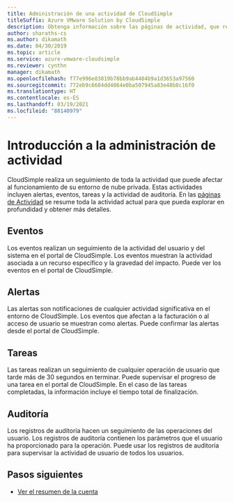 ```yaml
---
title: Administración de una actividad de CloudSimple
titleSuffix: Azure VMware Solution by CloudSimple
description: Obtenga información sobre las páginas de actividad, que resumen la actividad y permiten encontrar detalles adicionales. Estas actividades incluyen alertas, eventos, tareas y la actividad de auditoría.
author: sharaths-cs
ms.author: dikamath
ms.date: 04/30/2019
ms.topic: article
ms.service: azure-vmware-cloudsimple
ms.reviewer: cynthn
manager: dikamath
ms.openlocfilehash: f77e996e83819b78bb9ab4484b9a1d3653a97560
ms.sourcegitcommit: 772eb9c6684dd4864e0ba507945a83e48b8c16f0
ms.translationtype: HT
ms.contentlocale: es-ES
ms.lasthandoff: 03/19/2021
ms.locfileid: "88140979"
---
```

# <a name="activity-management-overview"></a>Introducción a la administración de actividad

CloudSimple realiza un seguimiento de toda la actividad que puede afectar al funcionamiento de su entorno de nube privada. Estas actividades incluyen alertas, eventos, tareas y la actividad de auditoría. En las [páginas de Actividad](monitor-activity.md) se resume toda la actividad actual para que pueda explorar en profundidad y obtener más detalles.

## <a name="events"></a>Eventos

Los eventos realizan un seguimiento de la actividad del usuario y del sistema en el portal de CloudSimple. Los eventos muestran la actividad asociada a un recurso específico y la gravedad del impacto.  Puede ver los eventos en el portal de CloudSimple.

## <a name="alerts"></a>Alertas

Las alertas son notificaciones de cualquier actividad significativa en el entorno de CloudSimple. Los eventos que afectan a la facturación o al acceso de usuario se muestran como alertas.  Puede confirmar las alertas desde el portal de CloudSimple.

## <a name="tasks"></a>Tareas

Las tareas realizan un seguimiento de cualquier operación de usuario que tarde más de 30 segundos en terminar. Puede supervisar el progreso de una tarea en el portal de CloudSimple.  En el caso de las tareas completadas, la información incluye el tiempo total de finalización.

## <a name="audit"></a>Auditoría

Los registros de auditoría hacen un seguimiento de las operaciones del usuario. Los registros de auditoría contienen los parámetros que el usuario ha proporcionado para la operación.  Puede usar los registros de auditoría para supervisar la actividad de usuario de todos los usuarios.

## <a name="next-steps"></a>Pasos siguientes

* [Ver el resumen de la cuenta](account.md)